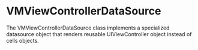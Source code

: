 # VMViewControllerDataSource
The VMViewControllerDataSource class implements a specialized datasource object that renders reusable UIViewController object instead of cells objects.
